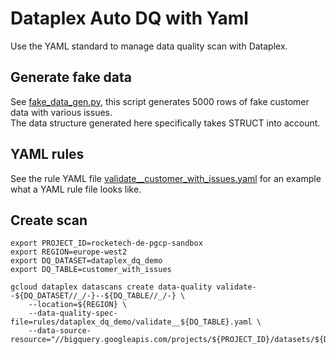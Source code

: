 # Dataplex Auto DQ with Yaml

Use the YAML standard to manage data quality scan with Dataplex. 

## Generate fake data
See [fake_data_gen.py](fake_data_gen.py), this script generates 5000 rows of fake customer data with various issues.  
The data structure generated here specifically takes STRUCT into account. 

## YAML rules
See the rule YAML file [validate__customer_with_issues.yaml](rules/dataplex_dq_demo/validate__customer_with_issues.yaml) for an example what a YAML rule file looks like.

## Create scan

```
export PROJECT_ID=rocketech-de-pgcp-sandbox
export REGION=europe-west2
export DQ_DATASET=dataplex_dq_demo
export DQ_TABLE=customer_with_issues

gcloud dataplex datascans create data-quality validate--${DQ_DATASET//_/-}--${DQ_TABLE//_/-} \
    --location=${REGION} \
    --data-quality-spec-file=rules/dataplex_dq_demo/validate__${DQ_TABLE}.yaml \
    --data-source-resource="//bigquery.googleapis.com/projects/${PROJECT_ID}/datasets/${DQ_DATASET}/tables/${DQ_TABLE}"
```